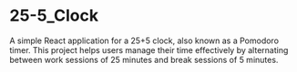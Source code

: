 # 25-5_Clock
A simple React application for a 25+5 clock, also known as a Pomodoro timer. This project helps users manage their time effectively by alternating between work sessions of 25 minutes and break sessions of 5 minutes.
